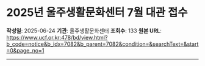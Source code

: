 # 2025년 울주생활문화센터 7월 대관 접수

**작성일**: 2025-06-24
**기관**: 울주생활문화센터
**조회수**: 133
**원본 URL**: https://www.ucf.or.kr:478/bd/view.html?b_code=notice&b_idx=7082&b_parent=7082&condition=&searchText=&start=0&page_no=1

---
